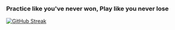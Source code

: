 <h3 aligh="left">Practice like you've never won, Play like you never lose</h3>

[![GitHub Streak](http://github-readme-streak-stats.herokuapp.com?user=KermitTheFr0g&theme=dark&hide_border=true&date_format=M%20j%5B%2C%20Y%5D)](https://git.io/streak-stats)
